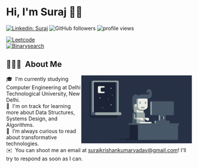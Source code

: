# Hi, I'm Suraj 👋🏾 

[![Linkedin: Suraj](https://img.shields.io/badge/-Suraj-blue?style=flat-square&logo=Linkedin&logoColor=white&link=https://www.linkedin.com/in/suraj-kumar-73a7891a4//)](https://www.linkedin.com/in/suraj-kumar-73a7891a4/)
![GitHub followers](https://img.shields.io/github/followers/azmuth13?label=Follow&style=social)
<img alt = "profile views" src="https://komarev.com/ghpvc/?username=azmuth13&color=brightgreen">  

[![Leetcode](https://img.shields.io/badge/Leetcode-2531-GREEN.svg)](https://leetcode.com/suraj__k/)
<br>
[![Binarysearch](https://binarysearch.com/api/shields/azmuth13)](https://binarysearch.com/@/azmuth13)
<br>

<!-- <br>
[![Hits](https://hits.seeyoufarm.com/api/count/incr/badge.svg?url=https%3A%2F%2Fleetcode.com%2Fsuraj__k%2F&count_bg=%239BF480&title_bg=%23555555&icon=&icon_color=%23E7E7E7&title=Leetcode&edge_flat=false)](https://hits.seeyoufarm.com)
<br>
[![Hits](https://hits.seeyoufarm.com/api/count/incr/badge.svg?url=https%3A%2F%2Fbinarysearch.com%2F%40%2Fazmuth13&count_bg=%238580F4&title_bg=%23555555&icon=&icon_color=%23E7E7E7&title=Binarysearch&edge_flat=false)](https://hits.seeyoufarm.com)
<br> -->

## 👨🏻‍💻 &nbsp;About Me

<img alt="Night Coding" src="https://raw.githubusercontent.com/AVS1508/AVS1508/master/assets/Night-Coding.gif" align="right"/>

🎓 &nbsp;I'm currently studying Computer Engineering at Delhi Technological University, New Delhi.\
🌱 &nbsp;I'm on track for learning more about Data Structures, Systems Design, and Algorithms.\
🔭 &nbsp;I’m always curious to read about transformative technologies.\
✉️ &nbsp;You can shoot me an email at surajkrishankumaryadav@gmail.com! I'll try to respond as soon as I can.


<!--
**azmuth13/azmuth13** is a ✨ _special_ ✨ repository because its `README.md` (this file) appears on your GitHub profile.

Here are some ideas to get you started:

- 🔭 I’m currently working on ...
- 🌱 I’m currently learning ...
- 👯 I’m looking to collaborate on ...
- 🤔 I’m looking for help with ...
- 💬 Ask me about ...
- 📫 How to reach me: ...
- 😄 Pronouns: ...
- ⚡ Fun fact: ...
-->
